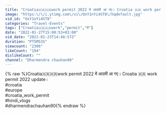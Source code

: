 ```yaml
---
title: "Croatia🇭🇷🇭🇷work permit 2022 में आदमी आ गए। Croatia 🇭🇷 work permit ."
image: "https:\/\/i.ytimg.com\/vi\/OxY1nYi4ST8\/hqdefault.jpg"
vid_id: "OxY1nYi4ST8"
categories: "Travel-Events"
tags: ["Croatia🇭🇷🇭🇷work","permit","में"]
date: "2022-01-27T15:00:53+03:00"
vid_date: "2022-01-23T14:48:57Z"
duration: "PT5M53S"
viewcount: "2306"
likeCount: "194"
dislikeCount: ""
channel: "Dharmendra chauhan90"
---
```

{% raw %}Croatia🇭🇷🇭🇷work permit 2022 में आदमी आ गए। Croatia 🇭🇷 work permit 2022 update।<br />#croatia <br />#europe <br />#croatia_work_permit <br />#hindi_vlogs <br />#dharmendrachauhan90{% endraw %}
